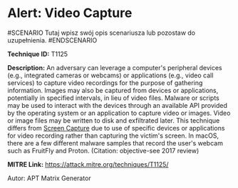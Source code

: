 # Alert: Video Capture

#SCENARIO
Tutaj wpisz swój opis scenariusza lub pozostaw do uzupełnienia.
#ENDSCENARIO

**Technique ID:** T1125

**Description:** An adversary can leverage a computer's peripheral devices (e.g., integrated cameras or webcams) or applications (e.g., video call services) to capture video recordings for the purpose of gathering information. Images may also be captured from devices or applications, potentially in specified intervals, in lieu of video files.  Malware or scripts may be used to interact with the devices through an available API provided by the operating system or an application to capture video or images. Video or image files may be written to disk and exfiltrated later. This technique differs from [Screen Capture](https://attack.mitre.org/techniques/T1113) due to use of specific devices or applications for video recording rather than capturing the victim's screen.  In macOS, there are a few different malware samples that record the user's webcam such as FruitFly and Proton. (Citation: objective-see 2017 review)

**MITRE Link:** https://attack.mitre.org/techniques/T1125/

Autor: APT Matrix Generator

<!--
Tactics: 
Technique ID: T1125
Status: Pending
-->
